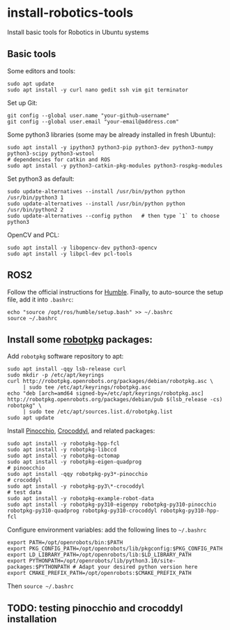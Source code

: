 # install-robotics-tools
Install basic tools for Robotics in Ubuntu systems

## Basic tools
Some editors and tools:
```
sudo apt update
sudo apt install -y curl nano gedit ssh vim git terminator
```

Set up Git:
```
git config --global user.name "your-github-username"
git config --global user.email "your-email@address.com"
```

Some python3 libraries (some may be already installed in fresh Ubuntu):
```
sudo apt install -y ipython3 python3-pip python3-dev python3-numpy python3-scipy python3-wstool
# dependencies for catkin and ROS
sudo apt install -y python3-catkin-pkg-modules python3-rospkg-modules

```
Set python3 as default:
```
sudo update-alternatives --install /usr/bin/python python /usr/bin/python3 1
sudo update-alternatives --install /usr/bin/python python /usr/bin/python2 2 
sudo update-alternatives --config python   # then type `1` to choose python3
```

OpenCV and PCL:
```
sudo apt install -y libopencv-dev python3-opencv
sudo apt install -y libpcl-dev pcl-tools
```

## ROS2
Follow the official instructions for [Humble](https://docs.ros.org/en/humble/Installation/Ubuntu-Install-Debs.html). 
Finally, to auto-source the setup file, add it into `.bashrc`:
```
echo "source /opt/ros/humble/setup.bash" >> ~/.bashrc
source ~/.bashrc
```

## Install some [robotpkg](http://robotpkg.openrobots.org/) packages:
Add `robotpkg` software repository to apt:
```
sudo apt install -qqy lsb-release curl
sudo mkdir -p /etc/apt/keyrings
curl http://robotpkg.openrobots.org/packages/debian/robotpkg.asc \
     | sudo tee /etc/apt/keyrings/robotpkg.asc
echo "deb [arch=amd64 signed-by=/etc/apt/keyrings/robotpkg.asc] http://robotpkg.openrobots.org/packages/debian/pub $(lsb_release -cs) robotpkg" \
     | sudo tee /etc/apt/sources.list.d/robotpkg.list
sudo apt update
```

Install [Pinocchio](https://stack-of-tasks.github.io/pinocchio/download.html), 
[Crocoddyl](https://github.com/loco-3d/crocoddyl), and related packages:
```
sudo apt install -y robotpkg-hpp-fcl
sudo apt install -y robotpkg-libccd
sudo apt install -y robotpkg-octomap
sudo apt install -y robotpkg-eigen-quadprog
# pinoocchio
sudo apt install -qqy robotpkg-py3*-pinocchio
# crocoddyl
sudo apt install -y robotpkg-py3\*-crocoddyl
# test data
sudo apt install -y robotpkg-example-robot-data
sudo apt install -y robotpkg-py310-eigenpy robotpkg-py310-pinocchio robotpkg-py310-quadprog robotpkg-py310-crocoddyl robotpkg-py310-hpp-fcl
```

Configure environment variables: add the following lines to `~/.bashrc`
```
export PATH=/opt/openrobots/bin:$PATH
export PKG_CONFIG_PATH=/opt/openrobots/lib/pkgconfig:$PKG_CONFIG_PATH
export LD_LIBRARY_PATH=/opt/openrobots/lib:$LD_LIBRARY_PATH
export PYTHONPATH=/opt/openrobots/lib/python3.10/site-packages:$PYTHONPATH # Adapt your desired python version here
export CMAKE_PREFIX_PATH=/opt/openrobots:$CMAKE_PREFIX_PATH
```
Then `source ~/.bashrc`

## TODO: testing pinocchio and crocoddyl installation
